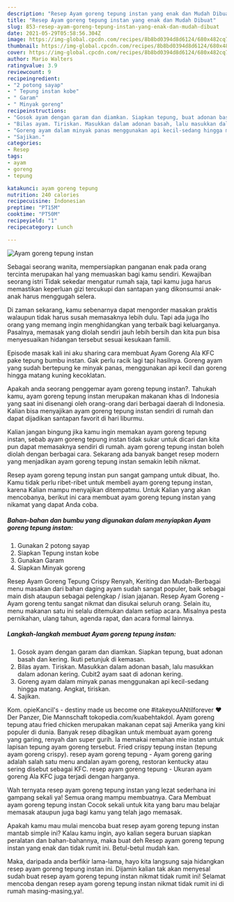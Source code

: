 ```yaml
---
description: "Resep Ayam goreng tepung instan yang enak dan Mudah Dibuat"
title: "Resep Ayam goreng tepung instan yang enak dan Mudah Dibuat"
slug: 853-resep-ayam-goreng-tepung-instan-yang-enak-dan-mudah-dibuat
date: 2021-05-29T05:58:56.304Z
image: https://img-global.cpcdn.com/recipes/8b8bd0394d8d6124/680x482cq70/ayam-goreng-tepung-instan-foto-resep-utama.jpg
thumbnail: https://img-global.cpcdn.com/recipes/8b8bd0394d8d6124/680x482cq70/ayam-goreng-tepung-instan-foto-resep-utama.jpg
cover: https://img-global.cpcdn.com/recipes/8b8bd0394d8d6124/680x482cq70/ayam-goreng-tepung-instan-foto-resep-utama.jpg
author: Mario Walters
ratingvalue: 3.9
reviewcount: 9
recipeingredient:
- "2 potong sayap"
- " Tepung instan kobe"
- " Garam"
- " Minyak goreng"
recipeinstructions:
- "Gosok ayam dengan garam dan diamkan. Siapkan tepung, buat adonan basah dan kering. Ikuti petunjuk di kemasan."
- "Bilas ayam. Tiriskan. Masukkan dalam adonan basah, lalu masukkan dalam adonan kering. Cubit2 ayam saat di adonan kering."
- "Goreng ayam dalam minyak panas menggunakan api kecil-sedang hingga matang. Angkat, tiriskan."
- "Sajikan."
categories:
- Resep
tags:
- ayam
- goreng
- tepung

katakunci: ayam goreng tepung 
nutrition: 240 calories
recipecuisine: Indonesian
preptime: "PT15M"
cooktime: "PT50M"
recipeyield: "1"
recipecategory: Lunch

---
```



![Ayam goreng tepung instan](https://img-global.cpcdn.com/recipes/8b8bd0394d8d6124/680x482cq70/ayam-goreng-tepung-instan-foto-resep-utama.jpg)

Sebagai seorang wanita, mempersiapkan panganan enak pada orang tercinta merupakan hal yang memuaskan bagi kamu sendiri. Kewajiban seorang istri Tidak sekedar mengatur rumah saja, tapi kamu juga harus memastikan keperluan gizi tercukupi dan santapan yang dikonsumsi anak-anak harus menggugah selera.

Di zaman  sekarang, kamu sebenarnya dapat mengorder masakan praktis walaupun tidak harus susah memasaknya lebih dulu. Tapi ada juga lho orang yang memang ingin menghidangkan yang terbaik bagi keluarganya. Pasalnya, memasak yang diolah sendiri jauh lebih bersih dan kita pun bisa menyesuaikan hidangan tersebut sesuai kesukaan famili. 

Episode masak kali ini aku sharing cara membuat Ayam Goreng Ala KFC pake tepung bumbu instan. Gak perlu racik lagi tapi hasilnya. Goreng ayam yang sudah bertepung ke minyak panas, menggunakan api kecil dan goreng hingga matang kuning kecoklatan.

Apakah anda seorang penggemar ayam goreng tepung instan?. Tahukah kamu, ayam goreng tepung instan merupakan makanan khas di Indonesia yang saat ini disenangi oleh orang-orang dari berbagai daerah di Indonesia. Kalian bisa menyajikan ayam goreng tepung instan sendiri di rumah dan dapat dijadikan santapan favorit di hari liburmu.

Kalian jangan bingung jika kamu ingin memakan ayam goreng tepung instan, sebab ayam goreng tepung instan tidak sukar untuk dicari dan kita pun dapat memasaknya sendiri di rumah. ayam goreng tepung instan boleh diolah dengan berbagai cara. Sekarang ada banyak banget resep modern yang menjadikan ayam goreng tepung instan semakin lebih nikmat.

Resep ayam goreng tepung instan pun sangat gampang untuk dibuat, lho. Kamu tidak perlu ribet-ribet untuk membeli ayam goreng tepung instan, karena Kalian mampu menyajikan ditempatmu. Untuk Kalian yang akan mencobanya, berikut ini cara membuat ayam goreng tepung instan yang nikamat yang dapat Anda coba.

<!--inarticleads1-->

##### Bahan-bahan dan bumbu yang digunakan dalam menyiapkan Ayam goreng tepung instan:

1. Gunakan 2 potong sayap
1. Siapkan  Tepung instan kobe
1. Gunakan  Garam
1. Siapkan  Minyak goreng


Resep Ayam Goreng Tepung Crispy Renyah, Keriting dan Mudah-Berbagai menu masakan dari bahan daging ayam sudah sangat populer, baik sebagai main dish ataupun sebagai pelengkap / isian jajanan. Resep Ayam Goreng - Ayam goreng tentu sangat nikmat dan disukai seluruh orang. Selain itu, menu makanan satu ini selalu ditemukan dalam setiap acara. Misalnya pesta pernikahan, ulang tahun, agenda rapat, dan acara formal lainnya. 

<!--inarticleads2-->

##### Langkah-langkah membuat Ayam goreng tepung instan:

1. Gosok ayam dengan garam dan diamkan. Siapkan tepung, buat adonan basah dan kering. Ikuti petunjuk di kemasan.
1. Bilas ayam. Tiriskan. Masukkan dalam adonan basah, lalu masukkan dalam adonan kering. Cubit2 ayam saat di adonan kering.
1. Goreng ayam dalam minyak panas menggunakan api kecil-sedang hingga matang. Angkat, tiriskan.
1. Sajikan.


Kom. opieKancil&#39;s - destiny made us become one #itakeyouANtilforever ❤ Der Panzer, Die Mannschaft tokopedia.com/kuabehtakdol. Ayam goreng tepung atau fried chicken merupakan makanan cepat saji Amerika yang kini populer di dunia. Banyak resep dibagikan untuk membuat ayam goreng yang garing, renyah dan super gurih. Ia memakai remahan mie instan untuk lapisan tepung ayam goreng tersebut. Fried crispy tepung instan (tepung ayam goreng crispy). resep ayam goreng tepung - Ayam goreng garing adalah salah satu menu andalan ayam goreng, restoran kentucky atau sering disebut sebagai KFC. resep ayam goreng tepung - Ukuran ayam goreng Ala KFC juga terjadi dengan harganya. 

Wah ternyata resep ayam goreng tepung instan yang lezat sederhana ini gampang sekali ya! Semua orang mampu membuatnya. Cara Membuat ayam goreng tepung instan Cocok sekali untuk kita yang baru mau belajar memasak ataupun juga bagi kamu yang telah jago memasak.

Apakah kamu mau mulai mencoba buat resep ayam goreng tepung instan mantab simple ini? Kalau kamu ingin, ayo kalian segera buruan siapkan peralatan dan bahan-bahannya, maka buat deh Resep ayam goreng tepung instan yang enak dan tidak rumit ini. Betul-betul mudah kan. 

Maka, daripada anda berfikir lama-lama, hayo kita langsung saja hidangkan resep ayam goreng tepung instan ini. Dijamin kalian tak akan menyesal sudah buat resep ayam goreng tepung instan nikmat tidak rumit ini! Selamat mencoba dengan resep ayam goreng tepung instan nikmat tidak rumit ini di rumah masing-masing,ya!.


